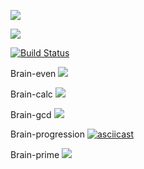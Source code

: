 <a href="https://codeclimate.com/github/Gornalas/python-project-lvl1/maintainability"><img src="https://api.codeclimate.com/v1/badges/6508ac9b51db4865e84c/maintainability" /></a>

<a href="https://codeclimate.com/github/Gornalas/python-project-lvl1/test_coverage"><img src="https://api.codeclimate.com/v1/badges/6508ac9b51db4865e84c/test_coverage" /></a>

[![Build Status](https://travis-ci.com/Gornalas/python-project-lvl1.svg?branch=master)](https://travis-ci.com/Gornalas/python-project-lvl1)

Brain-even
<a href="https://asciinema.org/a/sPtClwEyV0ATP0kmNTUyZUQqv" target="_blank"><img src="https://asciinema.org/a/sPtClwEyV0ATP0kmNTUyZUQqv.svg" /></a>

Brain-calc
<a href="https://asciinema.org/a/mHsbdHD2QLstcP6bnJnWUNlgH" target="_blank"><img src="https://asciinema.org/a/mHsbdHD2QLstcP6bnJnWUNlgH.svg" /></a>

Brain-gcd
<a href="https://asciinema.org/a/Rx5MQdu0mygJKfXzkIvLPyLHn" target="_blank"><img src="https://asciinema.org/a/Rx5MQdu0mygJKfXzkIvLPyLHn.svg" /></a>

Brain-progression
[![asciicast](https://asciinema.org/a/P9NMhx8PiTMbEEDyJqkLZXJpa.svg)](https://asciinema.org/a/P9NMhx8PiTMbEEDyJqkLZXJpa)

Brain-prime
<a href="https://asciinema.org/a/o2kS9p1Yt23lnobpyJWxJUWgQ" target="_blank"><img src="https://asciinema.org/a/o2kS9p1Yt23lnobpyJWxJUWgQ.svg" /></a>
